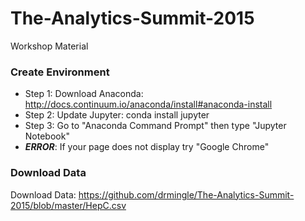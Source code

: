 # The-Analytics-Summit-2015
Workshop Material

### Create Environment
- Step 1: Download Anaconda: http://docs.continuum.io/anaconda/install#anaconda-install
- Step 2: Update Jupyter: conda install jupyter
- Step 3: Go to "Anaconda Command Prompt" then type "Jupyter Notebook"
- ***ERROR***: If your page does not display try "Google Chrome"

### Download Data
Download Data: https://github.com/drmingle/The-Analytics-Summit-2015/blob/master/HepC.csv
